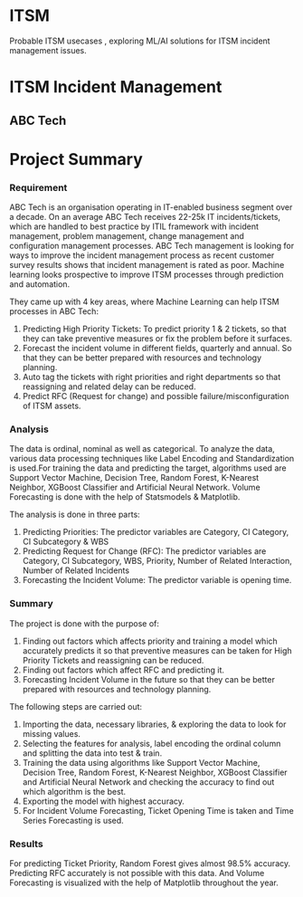# ITSM
Probable ITSM usecases , exploring ML/AI solutions for ITSM incident management issues.
# ITSM Incident Management
## ABC Tech

# Project Summary

### Requirement
ABC Tech is an organisation operating in IT-enabled business segment over a decade. On an average ABC Tech receives 22-25k IT incidents/tickets, which are handled to best practice by ITIL framework with incident management, problem management, change management and configuration management processes. ABC Tech management is looking for ways to improve the incident management process as recent customer survey results shows that incident management is rated as poor. Machine learning looks prospective to improve ITSM processes through prediction and automation.

They came up with 4 key areas, where Machine Learning can help ITSM processes in ABC Tech:
1. Predicting High Priority Tickets: To predict priority 1 & 2 tickets, so that they can take preventive measures or fix the problem before it surfaces.
2. Forecast the incident volume in different fields, quarterly and annual. So that they can be better prepared with resources and technology planning.
3. Auto tag the tickets with right priorities and right departments so that reassigning and related delay can be reduced.
4. Predict RFC (Request for change) and possible failure/misconfiguration of ITSM assets.

### Analysis
The data is ordinal, nominal as well as categorical. To analyze the data, various data processing techniques like Label Encoding and Standardization is used.For training the data and predicting the target, algorithms used are Support Vector Machine, Decision Tree, Random Forest, K-Nearest Neighbor, XGBoost Classifier and Artificial Neural Network. Volume Forecasting is done with the help of Statsmodels & Matplotlib.

The analysis is done in three parts:
1. Predicting Priorities: The predictor variables are Category, CI Category, CI Subcategory & WBS
2. Predicting Request for Change (RFC): The predictor variables are Category, CI Subcategory, WBS, Priority, Number of Related Interaction, Number of Related Incidents
3. Forecasting the Incident Volume: The predictor variable is opening time.

### Summary
   The project is done with the purpose of:
1. Finding out factors which affects priority and training a model which accurately predicts it so that preventive measures can be taken for High Priority Tickets and reassigning can be reduced.
2. Finding out factors which affect RFC and predicting it.
3. Forecasting Incident Volume in the future so that they can be better prepared with resources and technology planning.

The following steps are carried out:
1. Importing the data, necessary libraries, & exploring the data to look for missing values.
2. Selecting the features for analysis, label encoding the ordinal column and splitting the data into test & train.
3. Training the data using algorithms like Support Vector Machine, Decision Tree, Random Forest, K-Nearest Neighbor, XGBoost Classifier and Artificial Neural Network and checking the accuracy to find out which algorithm is the best.
4. Exporting the model with highest accuracy.
5. For Incident Volume Forecasting, Ticket Opening Time is taken and Time Series Forecasting is used.

### Results
For predicting Ticket Priority, Random Forest gives almost 98.5% accuracy. Predicting RFC accurately is not possible with this data. And Volume Forecasting is visualized with the help of Matplotlib throughout the year.
